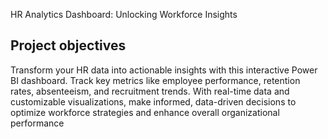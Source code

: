 HR Analytics Dashboard: Unlocking Workforce Insights
## Project objectives
Transform your HR data into actionable insights with this interactive Power BI dashboard. Track key metrics like employee performance, retention rates, absenteeism, and recruitment trends. With real-time data and customizable visualizations, make informed, data-driven decisions to optimize workforce strategies and enhance overall organizational performance
